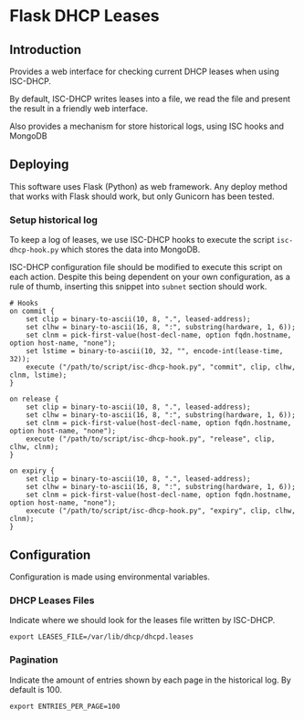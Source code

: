 # Flask DHCP Leases
## Introduction
Provides a web interface for checking current DHCP leases when using ISC-DHCP.

By default, ISC-DHCP writes leases into a file, we read the file and present the
result in a friendly web interface.

Also provides a mechanism for store historical logs, using ISC hooks and MongoDB

## Deploying
This software uses Flask (Python) as web framework. Any deploy method that works with Flask should work, but only Gunicorn has been tested.

### Setup historical log
To keep a log of leases, we use ISC-DHCP hooks to execute the script ``isc-dhcp-hook.py`` which stores the data into MongoDB.

ISC-DHCP configuration file should be modified to execute this script on each action. Despite this being dependent on your own configuration, as a rule of thumb, inserting this snippet into ``subnet`` section should work.

```
# Hooks
on commit {
    set clip = binary-to-ascii(10, 8, ".", leased-address);
    set clhw = binary-to-ascii(16, 8, ":", substring(hardware, 1, 6));
    set clnm = pick-first-value(host-decl-name, option fqdn.hostname, option host-name, "none");
    set lstime = binary-to-ascii(10, 32, "", encode-int(lease-time, 32));
    execute ("/path/to/script/isc-dhcp-hook.py", "commit", clip, clhw, clnm, lstime);
}

on release {
    set clip = binary-to-ascii(10, 8, ".", leased-address);
    set clhw = binary-to-ascii(16, 8, ":", substring(hardware, 1, 6));
    set clnm = pick-first-value(host-decl-name, option fqdn.hostname, option host-name, "none");
    execute ("/path/to/script/isc-dhcp-hook.py", "release", clip, clhw, clnm);
}

on expiry {
    set clip = binary-to-ascii(10, 8, ".", leased-address);
    set clhw = binary-to-ascii(16, 8, ":", substring(hardware, 1, 6));
    set clnm = pick-first-value(host-decl-name, option fqdn.hostname, option host-name, "none");
    execute ("/path/to/script/isc-dhcp-hook.py", "expiry", clip, clhw, clnm);
}
```

## Configuration
Configuration is made using environmental variables.

### DHCP Leases Files
Indicate where we should look for the leases file written by ISC-DHCP.

```
export LEASES_FILE=/var/lib/dhcp/dhcpd.leases
```

### Pagination
Indicate the amount of entries shown by each page in the historical log. By default is 100.
```
export ENTRIES_PER_PAGE=100
```
